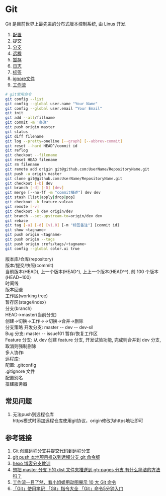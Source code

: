 # Git

Git 是目前世界上最先进的分布式版本控制系统, 由 Linus 开发.

1. [配置](config.md)
1. [提交](commit.md)
1. [分支](branch.md)
1. [远程](remote.md)
1. [暂存](stash.md)
1. [日志](log.md)
1. [标签](tag.md)
1. [ignore文件](ignore.md)
1. [工作流](workflow.md)

```bash
# git常用命令
git config --list
git config --global user.name "Your Name"
git config --global user.email "Your Email"
git init
git add --all/fillname
git commit -m '备注'
git push origin master
git status
git diff filename
git log --pretty=oneline [--graph] [--abbrev-commit]
git reset --hard HEAD^/commit id
git reflog
git checkout --filename
git reset HEAD filename
git rm filename
git remote add origin git@github.com:UserName/RepositoryName.git
git push -u origin master
git clone git@github.com:UserName/RepositoryName.git
git checkout [-b] dev
git branch [-d] [-D] [dev]
git merge [--no-ff -m "commit描述"] dev dev
git stash [list|apply|drop|pop]
git checkout -b feature-vulcan
git remote [-v]
git checkout -b dev origin/dev
git branch --set-upstream-to=origin/dev dev
git rebase
git tag [-a] [-d] [v1.0] [-m "标签备注"] [commit id]
git show <tagname>
git push origin <tagname>
git push origin --tags
git push origin :refs/tags/<tagname>
git config --global color.ui true
```

版本库/仓库(repository)  
版本/提交/快照(commit)  
当前版本(HEAD), 上一个版本(HEAD^), 上上一个版本(HEAD^^), 前 100 个版本(HEAD~100)  
时间线  
版本回退  
工作区(working tree)  
暂存区(stage/index)  
分支(branch)  
HEAD->master(当前分支)  
创建->切换->工作->->切换->合并->删除  
分支策略
开发分支: master -- dev -- dev-sil  
Bug 分支: master -- issue101
暂存/恢复工作区  
Feature 分支: 从 dev 创建 feature 分支, 开发试验功能, 完成则合并到 dev 分支, 取消则强制删除  
多人协作:  
远程库:  
配置: .gitconfig  
.gitignore 文件  
配置别名  
搭建服务器

## 常见问题

1. 无法push到远程仓库  
  https模式时添加远程仓库使用git协议，origin修改为https地址即可

## 参考链接

1. [Git 创建远程分支并提交代码到远程分支](https://blog.csdn.net/csj731742019/article/details/82773581)
1. [git push 本地项目推送到远程分支 git 命令版](https://blog.csdn.net/qq827245563/article/details/82466521)
1. [hexo 博客分支教训](https://www.jianshu.com/p/a27e9761ecf3)
1. [想把 master 分支下的 dist 文件夹推送到 gh-pages 分支 有什么简洁的方法吗？](https://segmentfault.com/q/1010000007913675?_ea=1490992)
1. [工作流一目了然，看小姐姐用动图展示 10 大 Git 命令](https://zhuanlan.zhihu.com/p/142865174)
1. [「Git」使用笔记 「Git」指令大全 「Git」命令5分钟入门](https://www.jianshu.com/p/bd5fc88f6119)
